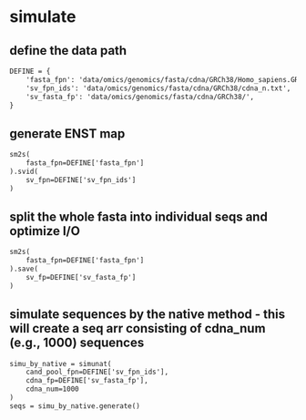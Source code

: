 # simulate

## define the data path
```html
DEFINE = {
    'fasta_fpn': 'data/omics/genomics/fasta/cdna/GRCh38/Homo_sapiens.GRCh38.cdna.all.fa',
    'sv_fpn_ids': 'data/omics/genomics/fasta/cdna/GRCh38/cdna_n.txt',
    'sv_fasta_fp': 'data/omics/genomics/fasta/cdna/GRCh38/',
}
```

## generate ENST map
```html
sm2s(
    fasta_fpn=DEFINE['fasta_fpn']
).svid(
    sv_fpn=DEFINE['sv_fpn_ids']
)
```

## split the whole fasta into individual seqs and optimize I/O
```html
sm2s(
    fasta_fpn=DEFINE['fasta_fpn']
).save(
    sv_fp=DEFINE['sv_fasta_fp']
)
```

## simulate sequences by the native method - this will create a seq arr consisting of cdna_num (e.g., 1000) sequences
```html
simu_by_native = simunat(
    cand_pool_fpn=DEFINE['sv_fpn_ids'],
    cdna_fp=DEFINE['sv_fasta_fp'],
    cdna_num=1000
)
seqs = simu_by_native.generate()

```